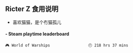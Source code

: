 ## Ricter Z 食用说明
- 喜欢猫猫，是个冇猫孤儿

<!-- steam-box start -->
#### - Steam playtime leaderboard
```text
🎮 World of Warships                 🕘 218 hrs 37 mins
```
<!-- Powered by https://github.com/YouEclipse/steam-box . -->
<!-- steam-box end -->
